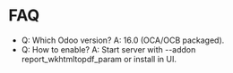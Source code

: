 # FAQ

- Q: Which Odoo version? A: 16.0 (OCA/OCB packaged).
- Q: How to enable? A: Start server with --addon report_wkhtmltopdf_param or install in UI.
